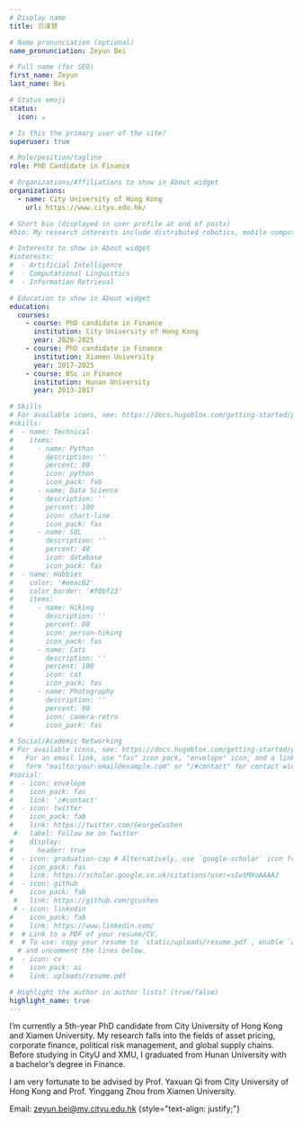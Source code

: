 ```yaml
---
# Display name
title: 贝泽赟

# Name pronunciation (optional)
name_pronunciation: Zeyun Bei

# Full name (for SEO)
first_name: Zeyun
last_name: Bei

# Status emoji
status:
  icon: ☕️

# Is this the primary user of the site?
superuser: true

# Role/position/tagline
role: PhD Candidate in Finance

# Organizations/Affiliations to show in About widget
organizations:
  - name: City University of Hong Kong
    url: https://www.cityu.edu.hk/

# Short bio (displayed in user profile at end of posts)
#bio: My research interests include distributed robotics, mobile computing and programmable matter.

# Interests to show in About widget
#interests:
#  - Artificial Intelligence
#  - Computational Linguistics
#  - Information Retrieval

# Education to show in About widget
education:
  courses:
    - course: PhD candidate in Finance
      institution: City University of Hong Kong
      year: 2020-2025
    - course: PhD candidate in Finance
      institution: Xiamen University
      year: 2017-2025
    - course: BSc in Finance 
      institution: Hunan University
      year: 2013-2017

# Skills
# For available icons, see: https://docs.hugoblox.com/getting-started/page-builder/#icons
#skills:
#  - name: Technical
#    items:
#      - name: Python
#        description: ''
#        percent: 80
#        icon: python
#        icon_pack: fab
#      - name: Data Science
#        description: ''
#        percent: 100
#        icon: chart-line
#        icon_pack: fas
#      - name: SQL
#        description: ''
#        percent: 40
#        icon: database
#        icon_pack: fas
#  - name: Hobbies
#    color: '#eeac02'
#    color_border: '#f0bf23'
#    items:
#      - name: Hiking
#        description: ''
#        percent: 60
#        icon: person-hiking
#        icon_pack: fas
#      - name: Cats
#        description: ''
#        percent: 100
#        icon: cat
#        icon_pack: fas
#      - name: Photography
#        description: ''
#        percent: 80
#        icon: camera-retro
#        icon_pack: fas

# Social/Academic Networking
# For available icons, see: https://docs.hugoblox.com/getting-started/page-builder/#icons
#   For an email link, use "fas" icon pack, "envelope" icon, and a link in the
#   form "mailto:your-email@example.com" or "/#contact" for contact widget.
#social:
#  - icon: envelope
#    icon_pack: fas
#    link: '/#contact'
#  - icon: twitter
#    icon_pack: fab
#    link: https://twitter.com/GeorgeCushen
 #   label: Follow me on Twitter
#    display:
#      header: true
#  - icon: graduation-cap # Alternatively, use `google-scholar` icon from `ai` icon pack
#    icon_pack: fas
#    link: https://scholar.google.co.uk/citations?user=sIwtMXoAAAAJ
#  - icon: github
#    icon_pack: fab
 #   link: https://github.com/gcushen
 # - icon: linkedin
#    icon_pack: fab
#    link: https://www.linkedin.com/
#  # Link to a PDF of your resume/CV.
#  # To use: copy your resume to `static/uploads/resume.pdf`, enable `ai` icons in `params.yaml`,
  # and uncomment the lines below.
#  - icon: cv
#    icon_pack: ai
#    link: uploads/resume.pdf

# Highlight the author in author lists? (true/false)
highlight_name: true
---
```



I’m currently a 5th-year PhD candidate from City University of Hong Kong and Xiamen University. My research falls into the fields of asset pricing, corporate finance, political risk management, and global supply chains. Before studying in CityU and XMU, I graduated from Hunan University with a bachelor’s degree in Finance.

I am very fortunate to be advised by Prof. Yaxuan Qi from City University of Hong Kong and Prof. Yinggang Zhou from Xiamen University.

Email: zeyun.bei@my.cityu.edu.hk
{style="text-align: justify;"}
